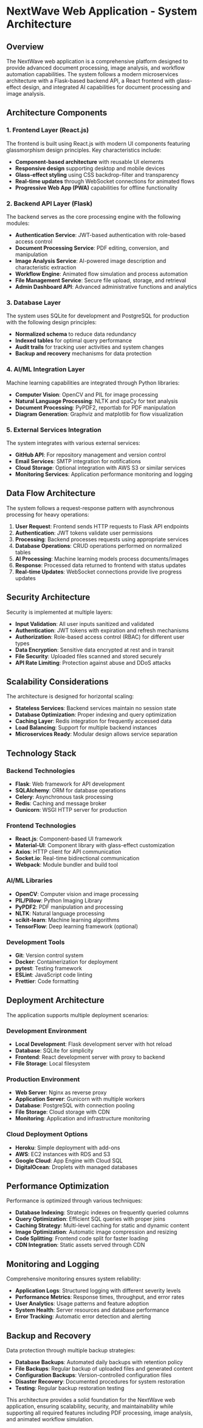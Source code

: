 # NextWave Web Application - System Architecture

## Overview

The NextWave web application is a comprehensive platform designed to provide advanced document processing, image analysis, and workflow automation capabilities. The system follows a modern microservices architecture with a Flask-based backend API, a React frontend with glass-effect design, and integrated AI capabilities for document processing and image analysis.

## Architecture Components

### 1. Frontend Layer (React.js)
The frontend is built using React.js with modern UI components featuring glassmorphism design principles. Key characteristics include:

- **Component-based architecture** with reusable UI elements
- **Responsive design** supporting desktop and mobile devices
- **Glass-effect styling** using CSS backdrop-filter and transparency
- **Real-time updates** through WebSocket connections for animated flows
- **Progressive Web App (PWA)** capabilities for offline functionality

### 2. Backend API Layer (Flask)
The backend serves as the core processing engine with the following modules:

- **Authentication Service**: JWT-based authentication with role-based access control
- **Document Processing Service**: PDF editing, conversion, and manipulation
- **Image Analysis Service**: AI-powered image description and characteristic extraction
- **Workflow Engine**: Animated flow simulation and process automation
- **File Management Service**: Secure file upload, storage, and retrieval
- **Admin Dashboard API**: Advanced administrative functions and analytics

### 3. Database Layer
The system uses SQLite for development and PostgreSQL for production with the following design principles:

- **Normalized schema** to reduce data redundancy
- **Indexed tables** for optimal query performance
- **Audit trails** for tracking user activities and system changes
- **Backup and recovery** mechanisms for data protection

### 4. AI/ML Integration Layer
Machine learning capabilities are integrated through Python libraries:

- **Computer Vision**: OpenCV and PIL for image processing
- **Natural Language Processing**: NLTK and spaCy for text analysis
- **Document Processing**: PyPDF2, reportlab for PDF manipulation
- **Diagram Generation**: Graphviz and matplotlib for flow visualization

### 5. External Services Integration
The system integrates with various external services:

- **GitHub API**: For repository management and version control
- **Email Services**: SMTP integration for notifications
- **Cloud Storage**: Optional integration with AWS S3 or similar services
- **Monitoring Services**: Application performance monitoring and logging

## Data Flow Architecture

The system follows a request-response pattern with asynchronous processing for heavy operations:

1. **User Request**: Frontend sends HTTP requests to Flask API endpoints
2. **Authentication**: JWT tokens validate user permissions
3. **Processing**: Backend processes requests using appropriate services
4. **Database Operations**: CRUD operations performed on normalized tables
5. **AI Processing**: Machine learning models process documents/images
6. **Response**: Processed data returned to frontend with status updates
7. **Real-time Updates**: WebSocket connections provide live progress updates

## Security Architecture

Security is implemented at multiple layers:

- **Input Validation**: All user inputs sanitized and validated
- **Authentication**: JWT tokens with expiration and refresh mechanisms
- **Authorization**: Role-based access control (RBAC) for different user types
- **Data Encryption**: Sensitive data encrypted at rest and in transit
- **File Security**: Uploaded files scanned and stored securely
- **API Rate Limiting**: Protection against abuse and DDoS attacks

## Scalability Considerations

The architecture is designed for horizontal scaling:

- **Stateless Services**: Backend services maintain no session state
- **Database Optimization**: Proper indexing and query optimization
- **Caching Layer**: Redis integration for frequently accessed data
- **Load Balancing**: Support for multiple backend instances
- **Microservices Ready**: Modular design allows service separation

## Technology Stack

### Backend Technologies
- **Flask**: Web framework for API development
- **SQLAlchemy**: ORM for database operations
- **Celery**: Asynchronous task processing
- **Redis**: Caching and message broker
- **Gunicorn**: WSGI HTTP server for production

### Frontend Technologies
- **React.js**: Component-based UI framework
- **Material-UI**: Component library with glass-effect customization
- **Axios**: HTTP client for API communication
- **Socket.io**: Real-time bidirectional communication
- **Webpack**: Module bundler and build tool

### AI/ML Libraries
- **OpenCV**: Computer vision and image processing
- **PIL/Pillow**: Python Imaging Library
- **PyPDF2**: PDF manipulation and processing
- **NLTK**: Natural language processing
- **scikit-learn**: Machine learning algorithms
- **TensorFlow**: Deep learning framework (optional)

### Development Tools
- **Git**: Version control system
- **Docker**: Containerization for deployment
- **pytest**: Testing framework
- **ESLint**: JavaScript code linting
- **Prettier**: Code formatting

## Deployment Architecture

The application supports multiple deployment scenarios:

### Development Environment
- **Local Development**: Flask development server with hot reload
- **Database**: SQLite for simplicity
- **Frontend**: React development server with proxy to backend
- **File Storage**: Local filesystem

### Production Environment
- **Web Server**: Nginx as reverse proxy
- **Application Server**: Gunicorn with multiple workers
- **Database**: PostgreSQL with connection pooling
- **File Storage**: Cloud storage with CDN
- **Monitoring**: Application and infrastructure monitoring

### Cloud Deployment Options
- **Heroku**: Simple deployment with add-ons
- **AWS**: EC2 instances with RDS and S3
- **Google Cloud**: App Engine with Cloud SQL
- **DigitalOcean**: Droplets with managed databases

## Performance Optimization

Performance is optimized through various techniques:

- **Database Indexing**: Strategic indexes on frequently queried columns
- **Query Optimization**: Efficient SQL queries with proper joins
- **Caching Strategy**: Multi-level caching for static and dynamic content
- **Image Optimization**: Automatic image compression and resizing
- **Code Splitting**: Frontend code split for faster loading
- **CDN Integration**: Static assets served through CDN

## Monitoring and Logging

Comprehensive monitoring ensures system reliability:

- **Application Logs**: Structured logging with different severity levels
- **Performance Metrics**: Response times, throughput, and error rates
- **User Analytics**: Usage patterns and feature adoption
- **System Health**: Server resources and database performance
- **Error Tracking**: Automatic error detection and alerting

## Backup and Recovery

Data protection through multiple backup strategies:

- **Database Backups**: Automated daily backups with retention policy
- **File Backups**: Regular backup of uploaded files and generated content
- **Configuration Backups**: Version-controlled configuration files
- **Disaster Recovery**: Documented procedures for system restoration
- **Testing**: Regular backup restoration testing

This architecture provides a solid foundation for the NextWave web application, ensuring scalability, security, and maintainability while supporting all required features including PDF processing, image analysis, and animated workflow simulation.

